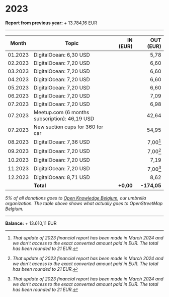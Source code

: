 # 2023

**Report from previous year:** + 13.784,16 EUR

---

| Month   | Topic                                               | IN (EUR)      | OUT (EUR)     |
| ------- | --------------------------------------------------- | ------------: | ------------: |
| 01.2023 | DigitalOcean: 6,30 USD                              |               |          5,78 |
| 02.2023 | DigitalOcean: 7,20 USD                              |               |          6,60 |
| 03.2023 | DigitalOcean: 7,20 USD                              |               |          6,60 |
| 04.2023 | DigitalOcean: 7,20 USD                              |               |          6,60 |
| 05.2023 | DigitalOcean: 7,20 USD                              |               |          6,60 |
| 06.2023 | DigitalOcean: 7,20 USD                              |               |          7,09 |
| 07.2023 | DigitalOcean: 7,20 USD                              |               |          6,98 |
| 07.2023 | Meetup.com (6 months subscription): 46,19 USD       |               |         42,64 |
| 07.2023 | New suction cups for 360 for car                    |               |         54,95 |
| 08.2023 | DigitalOcean: 7,36 USD                              |               |      7,00[^1] |
| 09.2023 | DigitalOcean: 7,20 USD                              |               |      7,00[^1] |
| 10.2023 | DigitalOcean: 7,20 USD                              |               |          7,19 |
| 11.2023 | DigitalOcean: 7,20 USD                              |               |      7,00[^1] |
| 12.2023 | DigitalOcean: 8,71 USD                              |               |          8,62 |
|         | **Total**                                           | **+0,00**     | **-174,05**   |

_5% of all donations goes to [Open Knowledge Belgium](https://openknowledge.be/), our umbrella organization.
The table above shows what actually goes to OpenStreetMap Belgium._

---

**Balance:** + 13.610,11 EUR

[^1]: *That update of 2023 financial report has been made in March 2024 and we don't access to the exact converted amount paid in EUR. The total has been rounded to 21 EUR.*
